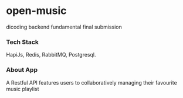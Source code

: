 # open-music
dicoding backend fundamental final submission  


### Tech Stack   

HapiJs, Redis, RabbitMQ, Postgresql.


### About App

A Restful API features users to collaboratively managing their favourite music playlist
